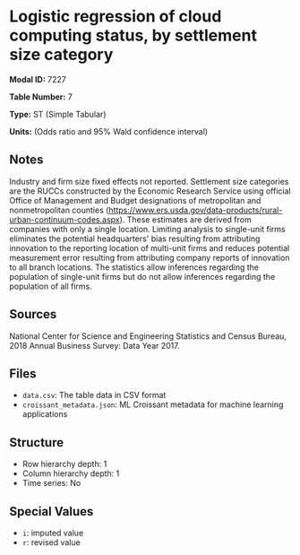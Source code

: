 # Logistic regression of cloud computing status, by settlement size category

**Modal ID:** 7227

**Table Number:** 7

**Type:** ST (Simple Tabular)

**Units:** (Odds ratio and 95% Wald confidence interval)

## Notes

Industry and firm size fixed effects not reported. Settlement size categories are the RUCCs constructed by the Economic Research Service using official Office of Management and Budget designations of metropolitan and nonmetropolitan counties (https://www.ers.usda.gov/data-products/rural-urban-continuum-codes.aspx). These estimates are derived from companies with only a single location. Limiting analysis to single-unit firms eliminates the potential headquarters' bias resulting from attributing innovation to the reporting location of multi-unit firms and reduces potential measurement error resulting from attributing company reports of innovation to all branch locations. The statistics allow inferences regarding the population of single-unit firms but do not allow inferences regarding the population of all firms.

## Sources

National Center for Science and Engineering Statistics and Census Bureau, 2018 Annual Business Survey: Data Year 2017.

## Files

- `data.csv`: The table data in CSV format
- `croissant_metadata.json`: ML Croissant metadata for machine learning applications

## Structure

- Row hierarchy depth: 1
- Column hierarchy depth: 1
- Time series: No

## Special Values

- `i`: imputed value
- `r`: revised value
